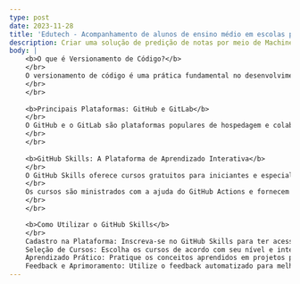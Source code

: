 ```yaml
---
type: post
date: 2023-11-28
title: 'Edutech - Acompanhamento de alunos de ensino médio em escolas privadas'
description: Criar uma solução de predição de notas por meio de Machine Learning de alunos de ensino médio de escolas privadas com base no seu histórico acadêmico anterior, perfil familiar, perfil social, interação familiar com a educação, participação em atividades, desempenho acadêmico, evento escolares, histórico financeiro etc. para prever desempenho futuro do aluno (reprovação em matérias especificas, potencial de inadimplência, evasão, etc.)
body: |
    <b>O que é Versionamento de Código?</b>
    </br>
    O versionamento de código é uma prática fundamental no desenvolvimento de software, permitindo o controle, acompanhamento e organização das alterações feitas no código-fonte ao longo do tempo. Ele oferece uma visão cronológica das modificações, facilitando o trabalho colaborativo e a manutenção do código. 
    </br>
    </br>
    
    <b>Principais Plataformas: GitHub e GitLab</b>
    </br>
    O GitHub e o GitLab são plataformas populares de hospedagem e colaboração usando o sistema de controle de versão Git. Ambos oferecem funcionalidades similares, mas hoje focaremos no GitHub e na ferramenta educacional associada, o GitHub Skills.
    </br>
    </br>
    
    <b>GitHub Skills: A Plataforma de Aprendizado Interativa</b>
    </br>
    O GitHub Skills oferece cursos gratuitos para iniciantes e especialistas em GitHub. Os cursos são projetados para ajudar os usuários a dominar vários recursos e fluxos de trabalho do GitHub, desde o básico até recursos avançados, como Markdown, Actions, Pages, Copilot, segurança e JavaScript. 
    </br>
    Os cursos são ministrados com a ajuda do GitHub Actions e fornecem feedback instantâneo e automatizado para ajudar os usuários a aprender no seu próprio ritmo. Além disso, os usuários podem trabalhar em seus próprios projetos reais enquanto aprendem novas habilidades.
    </br>
    </br>

    <b>Como Utilizar o GitHub Skills</b>
    </br>
    Cadastro na Plataforma: Inscreva-se no GitHub Skills para ter acesso aos cursos.
    Seleção de Cursos: Escolha os cursos de acordo com seu nível e interesse.
    Aprendizado Prático: Pratique os conceitos aprendidos em projetos pessoais ou fornecidos nos cursos.
    Feedback e Aprimoramento: Utilize o feedback automatizado para melhorar suas habilidades.
---
```

